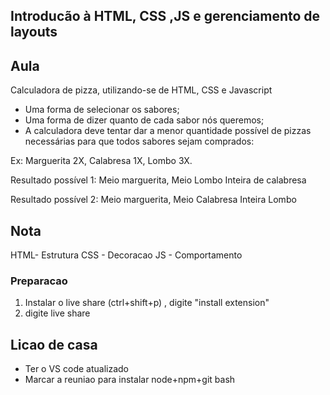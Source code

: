 ## Introducão à HTML, CSS ,JS e gerenciamento de layouts

## Aula

Calculadora de pizza, utilizando-se de HTML, CSS e Javascript

- Uma forma de selecionar os sabores;
- Uma forma de dizer quanto de cada sabor nós queremos;
- A calculadora deve tentar dar a menor quantidade possível de pizzas necessárias para que todos sabores sejam comprados:

Ex: Marguerita 2X, Calabresa 1X, Lombo 3X.

Resultado possível 1:
Meio marguerita, Meio Lombo
Inteira de calabresa

Resultado possível 2:
Meio marguerita, Meio Calabresa
Inteira Lombo

## Nota

HTML- Estrutura
CSS - Decoracao
JS - Comportamento

### Preparacao

1. Instalar o live share (ctrl+shift+p) , digite "install extension"
2. digite live share

## Licao de casa

- Ter o VS code atualizado
- Marcar a reuniao para instalar node+npm+git bash
